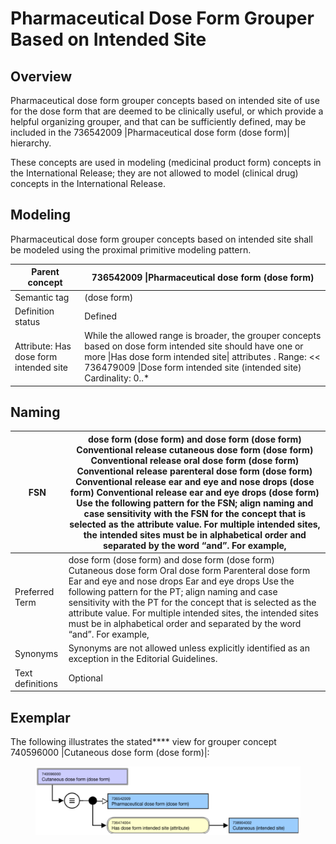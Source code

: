 # Pharmaceutical Dose Form Grouper Based on Intended Site

## Overview

Pharmaceutical dose form grouper concepts based on intended site of use for the dose form that are deemed to be clinically useful, or which provide a helpful organizing grouper, and that can be sufficiently defined, may be included in the 736542009 |Pharmaceutical dose form (dose form)| hierarchy.

These concepts are used in modeling (medicinal product form) concepts in the International Release; they are not allowed to model (clinical drug) concepts in the International Release.

## Modeling

Pharmaceutical dose form grouper concepts based on intended site shall be modeled using the proximal primitive modeling pattern. 

| Parent concept | 736542009 \|Pharmaceutical dose form (dose form) |
|---|---|
| Semantic tag | (dose form) |
| Definition status | Defined |
| Attribute: Has dose form intended site | While the allowed range is broader, the grouper concepts based on dose form intended site should have one or more \|Has dose form intended site\| attributes . Range: << 736479009 \|Dose form intended site (intended site) Cardinality: 0..* |

## Naming

| FSN | <Dose form intended site FSN> dose form (dose form) <Dose form intended site FSN> and <Dose form intended site FSN> dose form (dose form) Conventional release cutaneous dose form (dose form) Conventional release oral dose form (dose form) Conventional release parenteral dose form (dose form) Conventional release ear and eye and nose drops (dose form) Conventional release ear and eye drops (dose form) Use the following pattern for the FSN; align naming and case sensitivity with the FSN for the concept that is selected as the attribute value. For multiple intended sites, the intended sites must be in alphabetical order and separated by the word “and”. For example, |
|---|---|
| Preferred Term | <Dose form intended site PT> dose form (dose form) <Dose form intended site PT> and <Dose form intended site PT> dose form (dose form) Cutaneous dose form Oral dose form Parenteral dose form Ear and eye and nose drops Ear and eye drops Use the following pattern for the PT; align naming and case sensitivity with the PT for the concept that is selected as the attribute value. For multiple intended sites, the intended sites must be in alphabetical order and separated by the word “and”. For example, |
| Synonyms | Synonyms are not allowed unless explicitly identified as an exception in the Editorial Guidelines. |
| Text definitions | Optional |

## Exemplar

The following illustrates the stated**** view for grouper concept 740596000 |Cutaneous dose form (dose form)|:

<figure><img src="images/174691229.png" alt="" title=""></figure>
